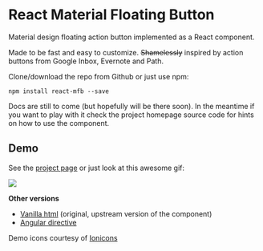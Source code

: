 # React Material Floating Button


Material design floating action button implemented as a React component.

Made to be fast and easy to customize.
~~Shamelessly~~ inspired by action buttons from Google Inbox, Evernote and Path.

Clone/download the repo from Github or just use npm:
```
npm install react-mfb --save
```

Docs are still to come (but hopefully will be there soon).
In the meantime if you want to play with it check the project homepage source code for hints on how to use the component.

## Demo
See the [project page](http://nobitagit.github.io/react-material-floating-button/) or just look at this awesome gif:

<img src="http://zippy.gfycat.com/LimitedTatteredFieldmouse.gif">

**Other versions**
- [Vanilla html](https://github.com/nobitagit/material-floating-button) (original, upstream version of the component)
- [Angular directive](https://github.com/nobitagit/ng-material-floating-button)

Demo icons courtesy of [Ionicons](http://ionicons.com)
